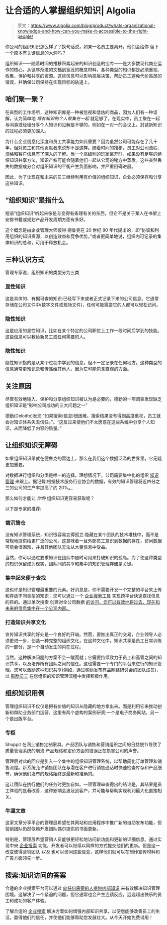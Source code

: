 # 让合适的人掌握组织知识| Algolia

> 原文：<https://www.algolia.com/blog/product/whats-organizational-knowledge-and-how-can-you-make-it-accessible-to-the-right-people/>

你公司的组织知识怎么样了？换句话说，如果一名员工要离开，他们会给你 留下一个原本有关键信息的大洞吗？

组织知识——随着时间的推移积累起来的知识创造的宝库——是大多数现代商业运作的核心。从循序渐进的文档到宽泛的概念材料，各种类型的知识都是必须重视、收集、保护和共享的资源。这些信息可以影响高层决策，帮助员工避免代价高昂的错误，并确保公司保持在实现目标的轨道上。

## [](#let%e2%80%99s-get-together)咱们聚一聚？

在典型的工作场所，这种知识库是一种被忽视和低估的商品，因为人们有一种误解，认为简单地 *将有知识的个人聚集在一起* 就足够了。在现实中，员工聚在一起与同事或经理分享个人知识和见解是不够的，例如在一对一的会议上。封装新知识的过程必须更加深入。

为什么企业信息化深度和员工共享能力如此重要？因为虽然公司可能存在了几十年，但对员工和其他贡献者来说却不是这样。随着时间的推移，员工对公司流程、规格和客户信息有了深入的了解。当一个高级别的玩家离开时，如果没有足够的组织知识共享方法，知识产权可能会随着他们一起从公司的秘方中蒸发。这些突然丢失的数据成分会对组织知识的平衡产生负面影响，并严重阻碍进展。

因此，为了让现在和未来的员工继续利用有价值的组织知识，企业必须保存和分享这些知识。

## [](#what-%e2%80%9corganizational-knowledge%e2%80%9d-means)“组织知识”是指什么

短语“组织知识”听起来像是与变得有条理有关的东西，但它不是关于某人在书架上安排书籍或规划产品开发周期方面有多好。

这个概念是由企业管理大师彼得·德鲁克在 20 世纪 80 年代提出的，即“协调和利用组织的知识资源，以创造效益和竞争优势。”或者更简单地说，组织内可记录的集体知识的总和，可用于释放机会。

## [](#three-ways-of-knowing)三种认识方式

管理专家说，组织知识的类型分为三类

### [](#explicit-knowledge)显性知识

这是具体的、有据可查的知识:已经写下来或者正式记录下来的公司信息。它通常存储在公司文件中(数字文件或现场文件)，任何可能需要它的人都可以轻松访问。

### [](#implicit-knowledge)隐性知识

这是应用的显性知识，比如在某个特定的公司职位上工作一段时间后学到的技能。这些信息可以教给新员工或任何需要的人。

### [](#tacit-knowledge)隐性知识

隐性知识指的是从某个过程中学到的信息，但不一定记录在任何地方。这种类型的信息通常更难记录和传递给其他人，因为它可能包含直观的方面。

## [](#cause-for-concern)关注原因

尽管有效地输入、保护和分享组织知识被认为是必要的，德勤的一项调查[](https://www2.deloitte.com/us/en/insights/focus/technology-and-the-future-of-work/organizational-knowledge-management.html)发现缺乏组织知识是“影响公司成功的三大问题之一”

德勤(Deloitte)发现:“如果搜索(信息)很困难，搜索结果没有得到高度重视，员工就会对知识体系失去信任。”。“这反过来使他们不太愿意在这些系统中分享个人知识，从而降低了内容的质量。”

## [](#making-organizational-knowledge-accessible)让组织知识无障碍

如果组织知识早就在德鲁克的雷达上，那么在我们这个数据泛滥的世界里，它无疑更加重要。

对数据进行组织和分类是唯一的选择。理想情况下，公司需要集中化的组织 [知识管理](https://www.algolia.com/blog/product/knowledge-management-what-is-it-and-why-do-we-need-knowledge-management-systems/) 来跟上。据记载:根据技术服务行业协会的数据，有效的知识管理将近四分之三的公司的生产率提高了约 20%[。](https://www.tsia.com/)

那么如何才能让 *你的* 组织知识更容易获取呢？

以下是专家的推荐:

### [](#scuttle-the-silos)凿沉筒仓

没有知识管理系统，知识很容易变得孤立:隐藏在某个团队的技术堆栈中，而不是常规地提供给更广泛的公司。这意味着一旦外部员工意识到数据的存在，访问数据可能会很困难，并且其他团队无法从大量信息中受益。

当然，你可以通过要求知识在团队中随时可用来打破知识的孤岛。为了使这种类型的知识保留成为现实，团队间的共享和集中的知识管理存储是关键。

### [](#centralize-for-easy-searching)集中起来便于查找

这也许是知识管理最重要的元素。好消息是，你不需要开发一个完整的平台来上传和存放不同类型的知识；您可以通过一个 [企业搜索工具](https://www.algolia.com/blog/product/what-is-enterprise-search-and-how-does-it-benefit-your-organizations-employees-and-consumers/) 实现跨平台快速查找信息的目的。通过单次搜索 创建对全公司数据 [的访问，您可以有效地将过去、现在和未来的信息集中在一个公司内部。](https://www.algolia.com/blog/product/unlock-organizational-knowledge-with-searchable-company-wide-data/)

### [](#create-a-knowledge-sharing-culture)打造知识共享文化

宣传知识共享的好处是一个良好的开端。然而，要推出真正的交易，企业领导人必须更进一步，创造一种完整的组织文化，在这种文化中，知识共享是员工日常训练的一部分，是一个自动发生的内在过程。

当然，这种解决问题的方案不会一蹴而就；它需要持续致力于员工和高管之间的知识共享，以及培养所有团队之间的信任。这也需要一个专门的平台来进行[](https://www.algolia.com/blog/ux/what-makes-up-a-knowledge-management-system-how-do-you-choose-the-best-option/)的知识管理。您可以激励这种知识共享(例如，通过奖励发布有益网络研讨会的团队成员)，以 [鼓励员工](https://www.algolia.com/blog/product/what-is-enterprise-search-and-how-does-it-benefit-your-organizations-employees-and-consumers/) 在您组织的知识管理流程中发挥积极作用。

## [](#organizational-knowledge-use-cases)组织知识用例

管理组织知识不仅仅是把有价值的知识从隐藏的地方拿出来。而是利用它来推动创新和帮助业务部门运营。这里有两个虚构的案例研究:一个是电子商务网站，另一个是出版平台。

### [](#shoppit)专柜

Shoppit 在网上销售定制家具。产品团队与销售和营销组织之间的日益脱节导致了质量管理系统的崩溃:产品规格和定价方面的错误正在损害公司的声誉。

管理层对此的回应是引入一个集中的组织知识管理系统，以帮助简化订单管理和销售流程。新系统允许销售团队在与潜在客户进行销售通话时快速检查库存和产品细节，确保他们发布的规格始终是最新和准确的。

这让团队在执行他们的任务时更加自如。一项管理审查得出的结论是，其结果是员工体验的显著改善，这种影响会波及到客户，并可能与帮助实现利润最大化直接相关。

### [](#awesome-articles)牛逼文章

这家文章分享平台的管理层希望在其网站和应用程序中推广新的自助发布功能，但营销团队仍然依赖开发团队偶尔提供的书面更新。

特别是，管理层希望营销人员能够更轻松地访问新功能和更新的详细信息。通过实现中央 [企业搜索](https://www.algolia.com/blog/product/building-enterprise-search-and-discovery-for-your-customers-and-employees/) 功能，开发者可以继续以同样的方式提交他们的更新。但是这一改变使得营销团队 *以及* 也可以访问这些信息，这样他们就可以在制作宣传材料和广告方面领先一步。

## [](#search-the-answer-to-knowledge-access)搜索:知识访问的答案

合适的企业搜索平台可以通过 [向任何需要的人提供内部知识](https://www.algolia.com/blog/ux/improve-enterprise-workplace-search-efficiency/) 来有效解决知识管理困境。这解决了一个紧迫的问题，但它通常也会产生连锁反应，远远超出快乐的员工和成功的客户体验。

了解合适的 [企业搜索](https://www.algolia.com/industries-and-solutions/enterprise/) 解决方案如何增强内部知识共享，以便您能够改善员工的生活，赢得他们的信任，并使他们能够帮助您发展壮大。从今天开始免费试用[](https://www.algolia.com/users/sign_up)！